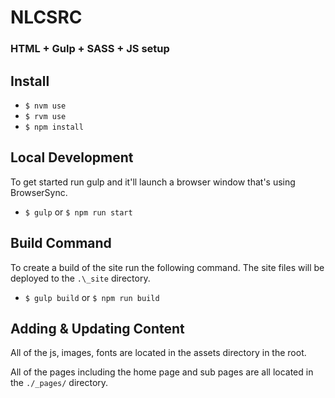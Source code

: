 # NLCSRC

### HTML + Gulp + SASS + JS setup

## Install
- `$ nvm use`
- `$ rvm use`
- `$ npm install`

## Local Development
To get started run gulp and it'll launch a browser window that's using BrowserSync.
- `$ gulp` or `$ npm run start`

## Build Command
To create a build of the site run the following command. 
The site files will be deployed to the `.\_site` directory.
- `$ gulp build` or `$ npm run build`

## Adding & Updating Content
All of the js, images, fonts are located in the assets directory in the root.

All of the pages including the home page and sub pages are all located in the `./_pages/` directory.